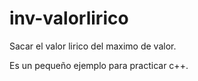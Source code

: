 # inv-valorlirico

Sacar el valor lirico del maximo de valor.

Es un pequeño ejemplo para practicar c++.
